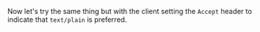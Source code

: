 Now let's try the same thing but with the client setting the `Accept` header to indicate that `text/plain` is preferred.
